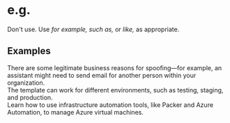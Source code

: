 # e.g.

Don't use. Use *for example, such as,* or *like,* as appropriate.

## Examples

There are some legitimate business reasons for spoofing—for example, an assistant might need to send email for another person within your organization.  
The template can work for different environments, such as testing, staging, and production.  
Learn how to use infrastructure automation tools, like Packer and Azure Automation, to manage Azure virtual machines.  
